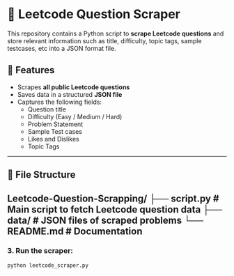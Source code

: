 # 📘 Leetcode Question Scraper

This repository contains a Python script to **scrape Leetcode questions** and store relevant information such as title, difficulty, topic tags, sample testcases, etc into a JSON format file.

## 🚀 Features

- Scrapes **all public Leetcode questions**
- Saves data in a structured **JSON file**
- Captures the following fields:
  - Question title
  - Difficulty (Easy / Medium / Hard)
  - Problem Statement
  - Sample Test cases
  - Likes and Dislikes
  - Topic Tags

---

## 📂 File Structure
Leetcode-Question-Scrapping/
├── script.py        # Main script to fetch Leetcode question data
├── data/            # JSON files of scraped problems
└── README.md        # Documentation
---
### 3. Run the scraper:
```bash
python leetcode_scraper.py
```

